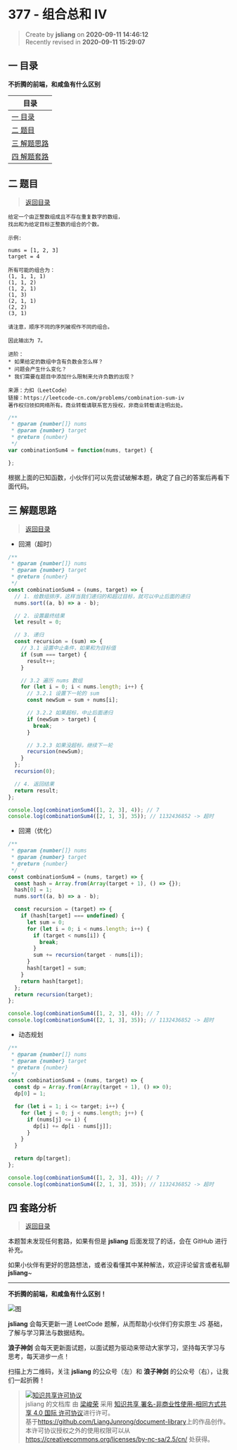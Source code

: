 377 - 组合总和 Ⅳ
===

> Create by **jsliang** on **2020-09-11 14:46:12**  
> Recently revised in **2020-09-11 15:29:07**

## <a name="chapter-one" id="chapter-one"></a>一 目录

**不折腾的前端，和咸鱼有什么区别**

| 目录 |
| --- |
| [一 目录](#chapter-one) |
| <a name="catalog-chapter-two" id="catalog-chapter-two"></a>[二 题目](#chapter-two) |
| <a name="catalog-chapter-three" id="catalog-chapter-three"></a>[三 解题思路](#chapter-three) |
| <a name="catalog-chapter-four" id="catalog-chapter-four"></a>[四 解题套路](#chapter-four) |

## <a name="chapter-two" id="chapter-two"></a>二 题目

> [返回目录](#chapter-one)

```
给定一个由正整数组成且不存在重复数字的数组，
找出和为给定目标正整数的组合的个数。

示例:

nums = [1, 2, 3]
target = 4

所有可能的组合为：
(1, 1, 1, 1)
(1, 1, 2)
(1, 2, 1)
(1, 3)
(2, 1, 1)
(2, 2)
(3, 1)

请注意，顺序不同的序列被视作不同的组合。

因此输出为 7。

进阶：
* 如果给定的数组中含有负数会怎么样？
* 问题会产生什么变化？
* 我们需要在题目中添加什么限制来允许负数的出现？

来源：力扣（LeetCode）
链接：https://leetcode-cn.com/problems/combination-sum-iv
著作权归领扣网络所有。商业转载请联系官方授权，非商业转载请注明出处。
```

```js
/**
 * @param {number[]} nums
 * @param {number} target
 * @return {number}
 */
var combinationSum4 = function(nums, target) {

};
```

根据上面的已知函数，小伙伴们可以先尝试破解本题，确定了自己的答案后再看下面代码。

## <a name="chapter-three" id="chapter-three"></a>三 解题思路

> [返回目录](#chapter-one)

* 回溯（超时）

```js
/**
 * @param {number[]} nums
 * @param {number} target
 * @return {number}
 */
const combinationSum4 = (nums, target) => {
  // 1. 给数组排序，这样当我们递归的和超过目标，就可以中止后面的递归
  nums.sort((a, b) => a - b);

  // 2. 设置最终结果
  let result = 0;

  // 3. 递归
  const recursion = (sum) => {
    // 3.1 设置中止条件，如果和为目标值
    if (sum === target) {
      result++;
    }

    // 3.2 遍历 nums 数组
    for (let i = 0; i < nums.length; i++) {
      // 3.2.1 设置下一轮的 sum
      const newSum = sum + nums[i];

      // 3.2.2 如果超标，中止后面递归
      if (newSum > target) {
        break;
      }

      // 3.2.3 如果没超标，继续下一轮
      recursion(newSum);
    }
  };
  recursion(0);

  // 4. 返回结果
  return result;
};

console.log(combinationSum4([1, 2, 3], 4)); // 7
console.log(combinationSum4([2, 1, 3], 35)); // 1132436852 -> 超时
```

* 回溯（优化）

```js
/**
 * @param {number[]} nums
 * @param {number} target
 * @return {number}
 */
const combinationSum4 = (nums, target) => {
  const hash = Array.from(Array(target + 1), () => {});
  hash[0] = 1;
  nums.sort((a, b) => a - b);

  const recursion = (target) => {
    if (hash[target] === undefined) {
      let sum = 0;
      for (let i = 0; i < nums.length; i++) {
        if (target < nums[i]) {
          break;
        }
        sum += recursion(target - nums[i]);
      }
      hash[target] = sum;
    }
    return hash[target];
  };
  return recursion(target);
};

console.log(combinationSum4([1, 2, 3], 4)); // 7
console.log(combinationSum4([2, 1, 3], 35)); // 1132436852 -> 超时
```

* 动态规划

```js
/**
 * @param {number[]} nums
 * @param {number} target
 * @return {number}
 */
const combinationSum4 = (nums, target) => {
  const dp = Array.from(Array(target + 1), () => 0);
  dp[0] = 1;

  for (let i = 1; i <= target; i++) {
    for (let j = 0; j < nums.length; j++) {
      if (nums[j] <= i) {
        dp[i] += dp[i - nums[j]];
      }
    }
  }

  return dp[target];
};

console.log(combinationSum4([1, 2, 3], 4)); // 7
console.log(combinationSum4([2, 1, 3], 35)); // 1132436852 -> 超时
```

## <a name="chapter-four" id="chapter-four"></a>四 套路分析

> [返回目录](#chapter-one)

本题暂未发现任何套路，如果有但是 **jsliang** 后面发现了的话，会在 GitHub 进行补充。

如果小伙伴有更好的思路想法，或者没看懂其中某种解法，欢迎评论留言或者私聊 **jsliang**~

---

**不折腾的前端，和咸鱼有什么区别！**

![图](https://github.com/LiangJunrong/document-library/blob/master/public-repertory/img/z-index-small.png?raw=true)

**jsliang** 会每天更新一道 LeetCode 题解，从而帮助小伙伴们夯实原生 JS 基础，了解与学习算法与数据结构。

**浪子神剑** 会每天更新面试题，以面试题为驱动来带动大家学习，坚持每天学习与思考，每天进步一点！

扫描上方二维码，关注 **jsliang** 的公众号（左）和 **浪子神剑** 的公众号（右），让我们一起折腾！

> <a rel="license" href="http://creativecommons.org/licenses/by-nc-sa/4.0/"><img alt="知识共享许可协议" style="border-width:0" src="https://i.creativecommons.org/l/by-nc-sa/4.0/88x31.png" /></a><br /><span xmlns:dct="http://purl.org/dc/terms/" property="dct:title">jsliang 的文档库</span> 由 <a xmlns:cc="http://creativecommons.org/ns#" href="https://github.com/LiangJunrong/document-library" property="cc:attributionName" rel="cc:attributionURL">梁峻荣</a> 采用 <a rel="license" href="http://creativecommons.org/licenses/by-nc-sa/4.0/">知识共享 署名-非商业性使用-相同方式共享 4.0 国际 许可协议</a>进行许可。<br />基于<a xmlns:dct="http://purl.org/dc/terms/" href="https://github.com/LiangJunrong/document-library" rel="dct:source">https://github.com/LiangJunrong/document-library</a>上的作品创作。<br />本许可协议授权之外的使用权限可以从 <a xmlns:cc="http://creativecommons.org/ns#" href="https://creativecommons.org/licenses/by-nc-sa/2.5/cn/" rel="cc:morePermissions">https://creativecommons.org/licenses/by-nc-sa/2.5/cn/</a> 处获得。
